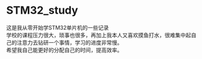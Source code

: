 # STM32_study
这是我从零开始学STM32单片机的一些记录  
学校的课程压力很大，琐事也很多，再加上我本人又喜欢摸鱼打水，很难集中起自己的注意力去钻研一个事情，学习的进度非常慢。  
希望我自己能更好的分配自己的时间，提高效率。
